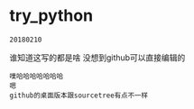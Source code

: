 # try_python
`20180210`

谁知道这写的都是啥
没想到github可以直接编辑的

```
噗哈哈哈哈哈哈哈
嗯
github的桌面版本跟sourcetree有点不一样
```
